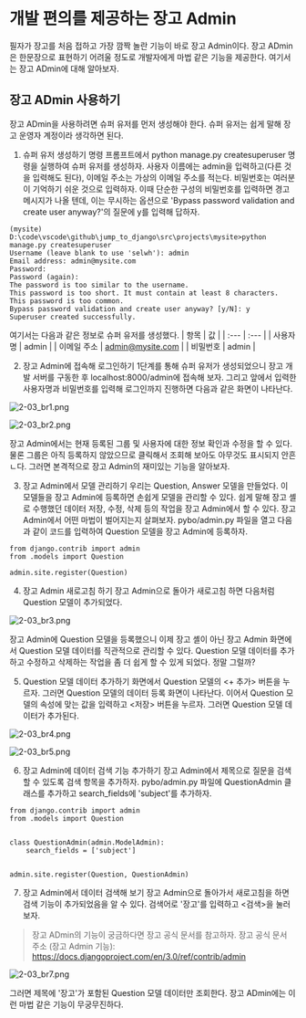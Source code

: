 <!-- -
![](https://github.com/hyeonDD/jump_to_django/blob/main/2_Part/2_3_Part/django.png)
-->
# 개발 편의를 제공하는 장고 Admin

필자가 장고를 처음 접하고 가장 깜짝 놀란 기능이 바로 장고 Admin이다. 장고 ADmin은 한문장으로 표현하기 어려울 정도로 개발자에게 마법 같은 기능을 제공한다. 여기서는 장고 ADmin에 대해 알아보자.

## 장고 ADmin 사용하기

장고 ADmin을 사용하려면 슈퍼 유저를 먼저 생성해야 한다. 슈퍼 유저는 쉽게 말해 장고 운영자 계정이라 생각하면 된다.

1. 슈퍼 유저 생성하기
명령 프롬프트에서 python manage.py createsuperuser 명령을 실행하여 슈퍼 유저를 생성하자. 사용자 이름에는 admin을 입력하고(다른 것을 입력해도 된다), 이메일 주소는 가상의 이메일 주소를 적는다. 비밀번호는 여러분이 기억하기 쉬운 것으로 입력하자. 이때 단순한 구성의 비밀번호를 입력하면 경고 메시지가 나올 텐데, 이는 무시하는 옵션으로 'Bypass password validation and create user anyway?'의 질문에 y를 입력해 답하자.
```
(mysite) D:\code\vscode\github\jump_to_django\src\projects\mysite>python manage.py createsuperuser
Username (leave blank to use 'selwh'): admin
Email address: admin@mysite.com
Password: 
Password (again): 
The password is too similar to the username.
This password is too short. It must contain at least 8 characters.
This password is too common.
Bypass password validation and create user anyway? [y/N]: y
Superuser created successfully.
```
여기서는 다음과 같은 정보로 슈퍼 유저를 생성했다.
| 항목 | 값 |
| :--- | :--- |
| 사용자명 | admin |
| 이메일 주소 | admin@mysite.com |
| 비밀번호 | admin |

2. 장고 Admin에 접속해 로그인하기
1단계를 통해 슈퍼 유저가 생성되었으니 장고 개발 서버를 구동한 후 localhost:8000/admin에 접속해 보자. 그리고 앞에서 입력한 사용자명과 비밀번호를 입력해 로그인까지 진행하면 다음과 같은 화면이 나타난다.

![2-03_br1.png](https://github.com/hyeonDD/jump_to_django/blob/main/2_Part/2_3_Part/2-03_br1.png)

![2-03_br2.png](https://github.com/hyeonDD/jump_to_django/blob/main/2_Part/2_3_Part/2-03_br2.png)

장고 Admin에서는 현재 등록된 그룹 및 사용자에 대한 정보 확인과 수정을 할 수 있다. 물론 그룹은 아직 등록하지 않았으므로 클릭해서 조회해 보아도 아무것도 표시되지 안흔ㄴ다. 그러면 본격적으로 장고 Admin의 재미있는 기능을 알아보자.

3. 장고 Admin에서 모델 관리하기
우리는 Question, Answer 모델을 만들었다. 이 모델들을 장고 Admin에 등록하면 손쉽게 모델을 관리할 수 있다. 쉽게 말해 장고 셸로 수행했던 데이터 저장, 수정, 삭제 등의 작업을 장고 Admin에서 할 수 있다. 장고 Admin에서 어떤 마법이 벌어지는지 살펴보자. pybo/admin.py 파일을 열고 다음과 같이 코드를 입력하여 Question 모델을 장고 Admin에 등록하자.
```
from django.contrib import admin
from .models import Question

admin.site.register(Question)
```

4. 장고 Admin 새로고침 하기
장고 Admin으로 돌아가 새로고침 하면 다음처럼 Question 모델이 추가되었다.

![2-03_br3.png](https://github.com/hyeonDD/jump_to_django/blob/main/2_Part/2_3_Part/2-03_br3.png)

장고 Admin에 Question 모델을 등록했으니 이제 장고 셸이 아닌 장고 Admin 화면에서 Question 모델 데이터를 직관적으로 관리할 수 있다. Question 모델 데이터를 추가하고 수정하고 삭제하는 작업을 좀 더 쉽게 할 수 있게 되었다. 정말 그럴까?

5. Question 모델 데이터 추가하기
화면에서 Question 모델의 <+ 추가> 버튼을 누르자. 그러면 Question 모델의 데이터 등록 화면이 나타난다. 이어서 Question 모델의 속성에 맞는 값을 입력하고 <저장> 버튼을 누르자. 그러면 Question 모델 데이터가 추가된다.

![2-03_br4.png](https://github.com/hyeonDD/jump_to_django/blob/main/2_Part/2_3_Part/2-03_br4.png)

![2-03_br5.png](https://github.com/hyeonDD/jump_to_django/blob/main/2_Part/2_3_Part/2-03_br5.png)

6. 장고 Admin에 데이터 검색 기능 추가하기
장고 Admin에서 제목으로 질문을 검색할 수 있도록 검색 항목을 추가하자. pybo/admin.py 파일에 QuestionAdmin 클래스를 추가하고 search_fields에 'subject'를 추가하자.
```
from django.contrib import admin
from .models import Question


class QuestionAdmin(admin.ModelAdmin):
    search_fields = ['subject']


admin.site.register(Question, QuestionAdmin)
```

7. 장고 Admin에서 데이터 검색해 보기
장고 Admin으로 돌아가서 새로고침을 하면 검색 기능이 추가되었음을 알 수 있다. 검색어로 '장고'를 입력하고 <검색>을 눌러보자.
> 장고 ADmin의 기능이 궁금하다면 장고 공식 문서를 참고하자. 장고 공식 문서 주소 (장고 Admin 기능): https://docs.djangoproject.com/en/3.0/ref/contrib/admin

![2-03_br7.png](https://github.com/hyeonDD/jump_to_django/blob/main/2_Part/2_3_Part/2-03_br7.png)

그러면 제목에 '장고'가 포함된 Question 모델 데이터만 조회한다. 장고 ADmin에는 이런 마법 같은 기능이 무궁무진하다.